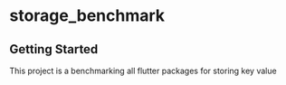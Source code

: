 # storage_benchmark
## Getting Started

This project is a benchmarking all flutter packages for storing  key value

